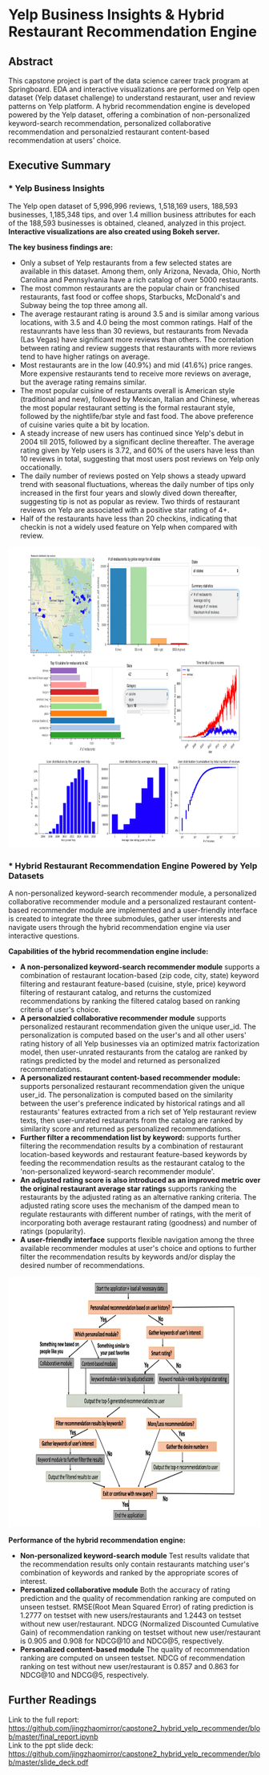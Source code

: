 # Yelp Business Insights & Hybrid Restaurant Recommendation Engine

## Abstract
This capstone project is part of the data science career track program at Springboard. EDA and interactive visualizations are performed on Yelp open dataset (Yelp dataset challenge) to understand restaurant, user and review patterns on Yelp platform. A hybrid recommendation engine is developed powered by the Yelp dataset, offering a combination of non-personalized keyword-search recommendation, personalized collaborative recommendation and personalzied restaurant content-based recommendation at users' choice.

## Executive Summary

### * Yelp Business Insights
The Yelp open dataset of 5,996,996 reviews, 1,518,169 users, 188,593 businesses, 1,185,348 tips, and over 1.4 million business attributes for each of the 188,593 businesses is obtained, cleaned, analyzed in this project. **Interactive visualizations are also created using Bokeh server.**<br> 

**The key business findings are:**
* Only a subset of Yelp restaurants from a few selected states are available in this dataset. Among them, only Arizona, Nevada, Ohio, North Carolina and Pennsylvania have a rich catalog of over 5000 restaurants. 
* The most common restaurants are the popular chain or franchised restaurants, fast food or coffee shops, Starbucks, McDonald's and Subway being the top three among all.
* The average restaurant rating is around 3.5 and is similar among various locations, with 3.5 and 4.0 being the most common ratings. Half of the restaunrants have less than 30 reviews, but restaurants from Nevada (Las Vegas) have significant more reviews than others. The correlation between rating and review suggests that restaurants with more reviews tend to have higher ratings on average.
* Most restaurants are in the low (40.9%) and mid (41.6%) price ranges. More expensive restaurants tend to receive more reviews on average, but the average rating remains similar.
* The most popular cuisine of restaurants overall is American style (traditional and new), followed by Mexican, Italian and Chinese, whereas the most popular restaurant setting is the formal restaurant style, followed by the nightlife/bar style and fast food. The above preference of cuisine varies quite a bit by location.
* A steady increase of new users has continued since Yelp's debut in 2004 till 2015, followed by a significant decline thereafter. The average rating given by Yelp users is 3.72, and 60% of the users have less than 10 reviews in total, suggesting that most users post reviews on Yelp only occationally.
* The daily number of reviews posted on Yelp shows a steady upward trend with seasonal fluctuations, whereas the daily number of tips only increased in the first four years and slowly dived down thereafter, suggesting tip is not as popular as review. Two thirds of restaurant reviews on Yelp are associated with a positive star rating of 4+. 
* Half of the restaurants have less than 20 checkins, indicating that checkin is not a widely used feature on Yelp when compared with review.

<img src="figures/eda_collage.png" height="600" width="1000">

### * Hybrid Restaurant Recommendation Engine Powered by Yelp Datasets
A non-personalized keyword-search recommender module, a personalized collaborative recommender module and a personalized restaurant content-based recommender module are implemented and a user-friendly interface is created to integrate the three submodules, gather user interests and navigate users through the hybrid recommendation engine via user interactive questions.

**Capabilities of the hybrid recommendation engine include:** 
* **A non-personalized keyword-search recommender module** supports a combination of restaurant location-based (zip code, city, state) keyword filtering and restaurant feature-based (cuisine, style, price) keyword filtering of restaurant catalog, and returns the customized recommendations by ranking the filtered catalog based on ranking criteria of user's choice.
* **A personalzied collaborative recommender module** supports personalized restaurant recommendation given the unique user_id. The personalization is computed based on the user's and all other users' rating history of all Yelp businesses via an optimized matrix factorization model, then user-unrated restaurants from the catalog are ranked by ratings predicted by the model and returned as personalized recommendations. <br>
* **A personalized restaurant content-based recommender module:** supports personalized restaurant recommendation given the unique user_id. The personalization is computed based on the similarity between the user's preference indicated by historical ratings and all restaurants' features extracted from a rich set of Yelp restaurant review texts, then user-unrated restaurants from the catalog are ranked by similarity score and returned as personalized recommendations.<br>
* **Further filter a recommendation list by keyword:** supports further filtering the recommendation results by a combination of restaurant location-based keywords and restaurant feature-based keywords by feeding the recommendation results as the restaurant catalog to the 'non-personalized keyword-search recommender module'.
* **An adjusted rating score is also introduced as an improved metric over the original restaurant average star ratings** supports ranking the restaurants by the adjusted rating as an alternative ranking criteria. The adjusted rating score uses the mechanism of the damped mean to regulate restaurants with different number of ratings, with the merit of incorporating both average restaurant rating (goodness) and number of ratings (popularity).
* **A user-friendly interface** supports flexible navigation among the three available recommender modules at user's choice and options to further filter the recommendation results by keywords and/or display the desired number of recommendations.<br>

<img src="figures/user_interface_flowchart.png" height="500" width="900">

**Performance of the hybrid recommendation engine:** 
* **Non-personalized keyword-search module** Test results validate that the recommendation results only contain restaurants matching user's combination of keywords and ranked by the appropriate scores of interest. 
* **Personalized collaborative module** Both the accuracy of rating prediction and the quality of recommendation ranking are computed on unseen testset. RMSE(Root Mean Squared Error) of rating prediction is 1.2777 on testset with new users/restaurants and 1.2443 on testset without new user/restaurant. NDCG (Normalized Discounted Cumulative Gain) of recommendation ranking on testset without new user/restaurant is 0.905 and 0.908 for NDCG@10 and NDCG@5, respectively.
* **Personalized content-based module** The quality of recommendation ranking are computed on unseen testset. NDCG of recommendation ranking on test without new user/restaurant is 0.857 and 0.863 for NDCG@10 and NDCG@5, respectively.<br>

## Further Readings
Link to the full report: https://github.com/jingzhaomirror/capstone2_hybrid_yelp_recommender/blob/master/final_report.ipynb <br>
Link to the ppt slide deck: https://github.com/jingzhaomirror/capstone2_hybrid_yelp_recommender/blob/master/slide_deck.pdf
<br>
